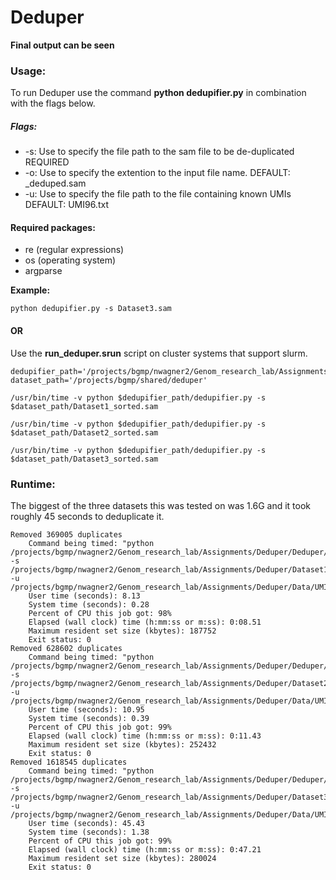# Deduper

**Final output can be seen**

### Usage:
To run Deduper use the command **python dedupifier.py** in combination with the flags below.


##### Flags:
* -s: Use to specify the file path to the sam file to be de-duplicated  REQUIRED
* -o: Use to specify the extention to the input file name.  DEFAULT: _deduped.sam
* -u: Use to specify the file path to the file containing known UMIs  DEFAULT: UMI96.txt

#### Required packages:
* re (regular expressions)
* os (operating system)
* argparse

**Example:**
```
python dedupifier.py -s Dataset3.sam 
```

#### OR

Use the **run_deduper.srun** script on cluster systems that support slurm.
```
dedupifier_path='/projects/bgmp/nwagner2/Genom_research_lab/Assignments/Deduper/Deduper'
dataset_path='/projects/bgmp/shared/deduper'

/usr/bin/time -v python $dedupifier_path/dedupifier.py -s $dataset_path/Dataset1_sorted.sam

/usr/bin/time -v python $dedupifier_path/dedupifier.py -s $dataset_path/Dataset2_sorted.sam

/usr/bin/time -v python $dedupifier_path/dedupifier.py -s $dataset_path/Dataset3_sorted.sam
```


### Runtime:

The biggest of the three datasets this was tested on was 1.6G and it took roughly 45 seconds to deduplicate it.
```
Removed 369005 duplicates
	Command being timed: "python /projects/bgmp/nwagner2/Genom_research_lab/Assignments/Deduper/Deduper/dedupifier.py -s /projects/bgmp/nwagner2/Genom_research_lab/Assignments/Deduper/Dataset1_sorted.sam -u /projects/bgmp/nwagner2/Genom_research_lab/Assignments/Deduper/Data/UMI96.txt"
	User time (seconds): 8.13
	System time (seconds): 0.28
	Percent of CPU this job got: 98%
	Elapsed (wall clock) time (h:mm:ss or m:ss): 0:08.51
	Maximum resident set size (kbytes): 187752
	Exit status: 0
Removed 628602 duplicates
	Command being timed: "python /projects/bgmp/nwagner2/Genom_research_lab/Assignments/Deduper/Deduper/dedupifier.py -s /projects/bgmp/nwagner2/Genom_research_lab/Assignments/Deduper/Dataset2_sorted.sam -u /projects/bgmp/nwagner2/Genom_research_lab/Assignments/Deduper/Data/UMI96.txt"
	User time (seconds): 10.95
	System time (seconds): 0.39
	Percent of CPU this job got: 99%
	Elapsed (wall clock) time (h:mm:ss or m:ss): 0:11.43
	Maximum resident set size (kbytes): 252432
	Exit status: 0
Removed 1618545 duplicates
	Command being timed: "python /projects/bgmp/nwagner2/Genom_research_lab/Assignments/Deduper/Deduper/dedupifier.py -s /projects/bgmp/nwagner2/Genom_research_lab/Assignments/Deduper/Dataset3_sorted.sam -u /projects/bgmp/nwagner2/Genom_research_lab/Assignments/Deduper/Data/UMI96.txt"
	User time (seconds): 45.43
	System time (seconds): 1.38
	Percent of CPU this job got: 99%
	Elapsed (wall clock) time (h:mm:ss or m:ss): 0:47.21
	Maximum resident set size (kbytes): 280024
	Exit status: 0
```